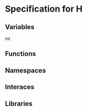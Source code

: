 # Specification for H

## Variables

int 

## Functions

## Namespaces

## Interaces

## Libraries

